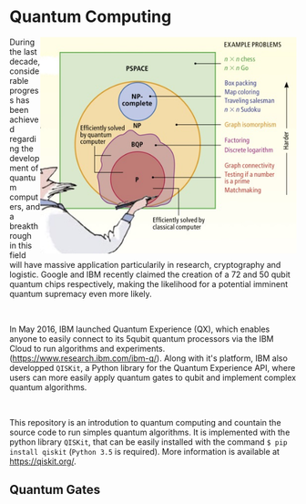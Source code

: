 # Quantum Computing

<img align="right" src="https://raw.githubusercontent.com/Aurelien-Pelissier/IBMQ-Quantum-Computing/master/img/Complexity.jpg" width=450>
During the last decade, considerable progress has been achieved regarding the development of quantum computers, and a breakthrough in this field will have massive application particularily in research, cryptography and logistic. Google and IBM recently claimed the creation of a 72 and 50 qubit quantum chips respectively, making the likelihood for a potential 
imminent quantum supremacy even more likely.  


&nbsp;

In May 2016, IBM launched Quantum Experience (QX), which enables anyone to easily connect to its 5qubit quantum processors via the IBM Cloud to run algorithms and experiments. (https://www.research.ibm.com/ibm-q/). Along with it's platform, IBM also developped `QISKit`, a Python library for the Quantum Experience API, where users can more easily apply quantum gates to qubit and implement complex quantum algorithms. 


&nbsp;

This repository is an introdution to quantum computing and countain the source code to run simples quantum algorithms. It is implemented with the python library `QISKit`, that can be easily installed with the command `$ pip install qiskit` (`Python 3.5` is required). More information is available at https://qiskit.org/.

## Quantum Gates
